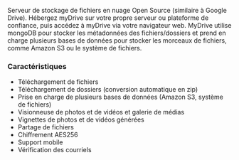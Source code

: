 Serveur de stockage de fichiers en nuage Open Source (similaire à Google Drive). Hébergez myDrive sur votre propre serveur ou plateforme de confiance, puis accédez à myDrive via votre navigateur web. MyDrive utilise mongoDB pour stocker les métadonnées des fichiers/dossiers et prend en charge plusieurs bases de données pour stocker les morceaux de fichiers, comme Amazon S3 ou le système de fichiers.

### Caractéristiques

- Téléchargement de fichiers
- Téléchargement de dossiers (conversion automatique en zip)
- Prise en charge de plusieurs bases de données (Amazon S3, système de fichiers)
- Visionneuse de photos et de vidéos et galerie de médias
- Vignettes de photos et de vidéos générées
- Partage de fichiers
- Chiffrement AES256
- Support mobile
- Vérification des courriels
